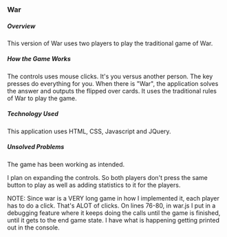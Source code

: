 ### War
##### Overview
This version of War uses two players to play the traditional game of War.
##### How the Game Works
The controls uses mouse clicks. It's you versus another person. The
key presses do everything for you. When there is "War", the application solves the answer and outputs the flipped over cards. It uses the traditional rules of War to play the game.
##### Technology Used
This application uses HTML, CSS, Javascript and JQuery.
##### Unsolved Problems
The game has been working as intended.

I plan on expanding the controls. So both players don't press the same button to play as well as adding statistics to it for the players.

NOTE: Since war is a VERY long game in how I implemented it, each player has to do a click. That's ALOT of clicks. On lines 76-80, in war.js I put in a debugging feature where it keeps doing the calls until the game is finished, until it gets to the end game state. I have what is happening getting printed out in the console.
